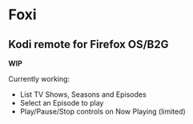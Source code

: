 # Foxi
## Kodi remote for Firefox OS/B2G

**WIP**

Currently working:

* List TV Shows, Seasons and Episodes
* Select an Episode to play
* Play/Pause/Stop controls on Now Playing (limited)
